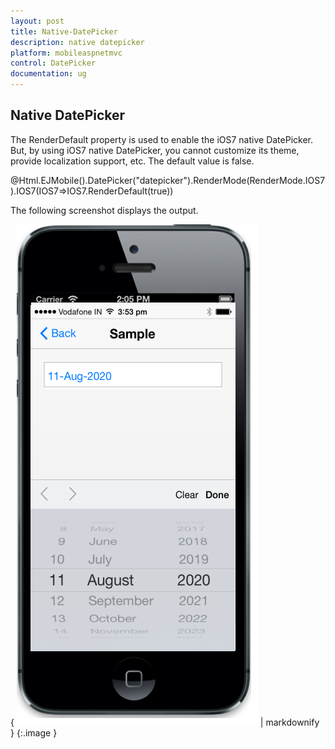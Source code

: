 ```yaml
---
layout: post
title: Native-DatePicker
description: native datepicker
platform: mobileaspnetmvc
control: DatePicker
documentation: ug
---
```


## Native DatePicker

The RenderDefault property is used to enable the iOS7 native DatePicker. But, by using iOS7 native DatePicker, you cannot customize its theme, provide localization support, etc. The default value is false.



@Html.EJMobile().DatePicker("datepicker").RenderMode(RenderMode.IOS7).IOS7(IOS7=>IOS7.RenderDefault(true))



The following screenshot displays the output.

{ ![](Native-DatePicker_images/Native-DatePicker_img1.png) | markdownify }
{:.image }


